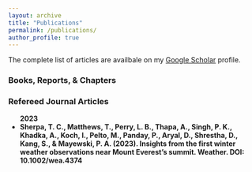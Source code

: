 ```yaml
---
layout: archive
title: "Publications"
permalink: /publications/
author_profile: true
---
```


<div class="wordwrap">The complete list of articles are availbale on my <a href="{{site.author.googlescholar}}" target="_blank">Google Scholar</a> profile.</div>

<h3>Books, Reports, & Chapters</h3>


<h3>Refereed Journal Articles</h3>

<ul><left><b>2023

<li><div class="wordwrap">Sherpa, T. C., Matthews, T., Perry, L. B., Thapa, A., Singh, P. K., Khadka, A., Koch, I., Pelto, M., Panday, P., Aryal, D., Shrestha, D., Kang, S., & Mayewski, P. A. (2023). Insights from the first winter weather observations near Mount Everest’s summit. Weather. DOI: 10.1002/wea.4374</div></li>
</ul>

